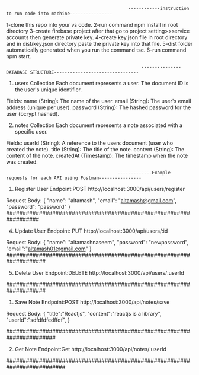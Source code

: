                                                   ------------instruction to run code into machine----------------
                                                  
1-clone this repo into your vs code.
2-run command npm install in root directory
3-create firebase project after that go to project setting>>service accounts then generate private key.
4-create key.json file in root directory and in dist/key.json directory paste the private key into that file.
5-dist folder automatically generated when you run the command tsc.
6-run command npm start.

                                                       ---------------DATABASE STRUCTURE--------------------------------
                                                          
1. users Collection
Each document represents a user. The document ID is the user's unique identifier.

Fields:
name (String): The name of the user.
email (String): The user's email address (unique per user).
password (String): The hashed password for the user (bcrypt hashed).

2. notes Collection
Each document represents a note associated with a specific user.

Fields:
userId (String): A reference to the users document (user who created the note).
title (String): The title of the note.
content (String): The content of the note.
createdAt (Timestamp): The timestamp when the note was created.

                                              -------------Example requests for each API using Postman----------------
                                              

1. Register User
Endpoint:POST http://localhost:3000/api/users/register

Request Body:
{
  "name": "altamash",
  "email": "altamash@gmail.com",
  "password": "password"
}
##################################################################

4. Update User
Endpoint: PUT http://localhost:3000/api/users/:id

Request Body:
{
  "name": "altamashnaseem",
  "password": "newpassword",
  "email":"altamash01@gmail.com"
}
####################################################################

5. Delete User
Endpoint:DELETE http://localhost:3000/api/users/:userId

####################################################################

1. Save Note
Endpoint:POST http://localhost:3000/api/notes/save

Request Body:
{
  "title":"Reactjs",
  "content":"reactjs is a library",
  "userId":"sdfdfdfedffdf",
}

#######################################################################

2. Get Note
Endpoint:Get http://localhost:3000/api/notes/:userId

##########################################################################
